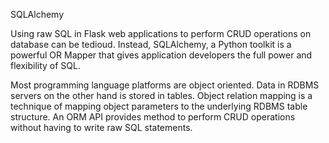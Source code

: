SQLAlchemy

Using raw SQL in Flask web applications to perform CRUD operations on database can be tedioud.
Instead, SQLAlchemy, a Python toolkit is a powerful OR Mapper that gives application developers the full power and flexibility of SQL.

Most programming language platforms are object oriented. Data in RDBMS servers on the other hand is stored in tables. 
Object relation mapping is a technique of mapping object parameters to the underlying RDBMS table structure. An ORM API provides method to perform CRUD operations without having to write raw SQL statements.